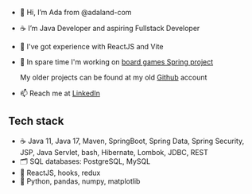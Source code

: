 - 👋 Hi, I’m Ada from @adaland-com
- :coffee: I’m Java Developer and aspiring Fullstack Developer
- :rocket: I've got experience with ReactJS and Vite
- 🌱 In spare time I'm working on [board games Spring project](https://github.com/adaland-com/board-game-manager)

  My older projects can be found at my old [Github](https://github.com/pannaAdrianna) account 

- 📫 Reach me at [LinkedIn](https://www.linkedin.com/in/adrianna-boczar/)

## Tech stack
- :coffee: Java 11, Java 17, Maven, SpringBoot, Spring Data, Spring Security, JSP, Java Servlet, bash, Hibernate, Lombok, JDBC, REST
- :card_index_dividers: SQL databases: PostgreSQL, MySQL
- :rocket: ReactJS, hooks, redux
- :snake: Python, pandas, numpy, matplotlib
